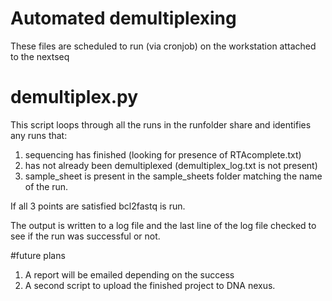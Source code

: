 # Automated demultiplexing
These files are scheduled to run (via cronjob) on the workstation attached to the nextseq

# demultiplex.py
This script loops through all the runs in the runfolder share and identifies any runs that:
 1. sequencing has finished (looking for presence of RTAcomplete.txt)
 2. has not already been demultiplexed (demultiplex_log.txt is not present)
 3. sample_sheet is present in the sample_sheets folder matching the name of the run.
 
If all 3 points are satisfied bcl2fastq is run.
 
The output is written to a log file and the last line of the log file checked to see if the run was successful or not.
 
#future plans
1. A report will be emailed depending on the success
2. A second script to upload the finished project to DNA nexus.
